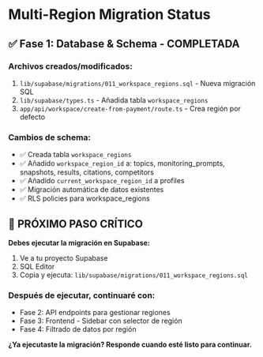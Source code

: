 # Multi-Region Migration Status

## ✅ Fase 1: Database & Schema - COMPLETADA

### Archivos creados/modificados:
1. `lib/supabase/migrations/011_workspace_regions.sql` - Nueva migración SQL
2. `lib/supabase/types.ts` - Añadida tabla `workspace_regions`
3. `app/api/workspace/create-from-payment/route.ts` - Crea región por defecto

### Cambios de schema:
- ✅ Creada tabla `workspace_regions`
- ✅ Añadido `workspace_region_id` a: topics, monitoring_prompts, snapshots, results, citations, competitors
- ✅ Añadido `current_workspace_region_id` a profiles
- ✅ Migración automática de datos existentes
- ✅ RLS policies para workspace_regions

## 🎯 PRÓXIMO PASO CRÍTICO

**Debes ejecutar la migración en Supabase:**

1. Ve a tu proyecto Supabase
2. SQL Editor
3. Copia y ejecuta: `lib/supabase/migrations/011_workspace_regions.sql`

### Después de ejecutar, continuaré con:
- Fase 2: API endpoints para gestionar regiones
- Fase 3: Frontend - Sidebar con selector de región
- Fase 4: Filtrado de datos por región

**¿Ya ejecutaste la migración? Responde cuando esté listo para continuar.**
